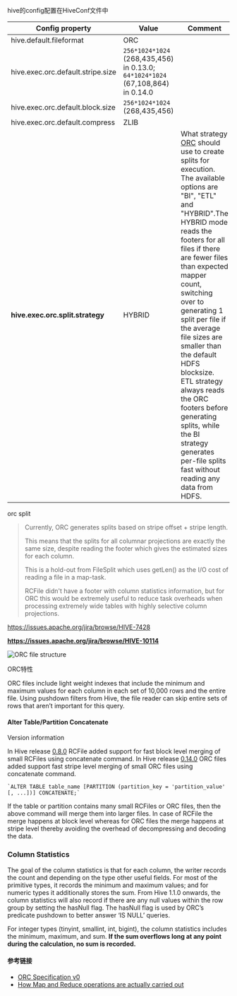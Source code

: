 hive的config配置在HiveConf文件中













| Config property                   | Value                                                        | Comment                                                      |
| --------------------------------- | ------------------------------------------------------------ | ------------------------------------------------------------ |
| hive.default.fileformat           | ORC                                                          |                                                              |
| hive.exec.orc.default.stripe.size | `256*1024*1024` (268,435,456) in 0.13.0;                         `64*1024*1024` (67,108,864) in 0.14.0 |                                                              |
| hive.exec.orc.default.block.size  | `256*1024*1024` (268,435,456)                                |                                                              |
| hive.exec.orc.default.compress    | ZLIB                                                         |                                                              |
| **hive.exec.orc.split.strategy**  | HYBRID                                                       | What strategy [ORC](https://cwiki.apache.org/confluence/display/Hive/LanguageManual+ORC) should use to create splits for execution. The available options are "BI", "ETL" and "HYBRID".The HYBRID mode reads the footers for all files if there are fewer files than expected mapper count, switching over to generating 1 split per file if the average file sizes are smaller than the default HDFS blocksize. ETL strategy always reads the ORC footers before generating splits, while the BI strategy generates per-file splits fast without reading any data from HDFS. |



orc split 

> Currently, ORC generates splits based on stripe offset + stripe length.
>
> This means that the splits for all columnar projections are exactly the same size, despite reading the footer which gives the estimated sizes for each column.
>
> This is a hold-out from FileSplit which uses getLen() as the I/O cost of reading a file in a map-task.
>
> RCFile didn't have a footer with column statistics information, but for ORC this would be extremely useful to reduce task overheads when processing extremely wide tables with highly selective column projections.

https://issues.apache.org/jira/browse/HIVE-7428

**https://issues.apache.org/jira/browse/HIVE-10114**



















![ORC file structure](https://ws2.sinaimg.cn/large/006tNbRwgy1fxh2ucyou4j30g40frwho.jpg)





ORC特性

ORC files include light weight indexes that include the minimum and maximum values for each column in each set of 10,000 rows and the entire file. Using pushdown filters from Hive, the file reader can skip entire sets of rows that aren’t important for this query.









#### Alter Table/Partition Concatenate

Version information



In Hive release [0.8.0](https://issues.apache.org/jira/browse/HIVE-1950) RCFile added support for fast block level merging of small RCFiles using concatenate command. In Hive release [0.14.0](https://issues.apache.org/jira/browse/HIVE-7509) ORC files added support fast stripe level merging of small ORC files using concatenate command.

```
`ALTER TABLE table_name [PARTITION (partition_key = 'partition_value' [, ...])] CONCATENATE;`
```

If the table or partition contains many small RCFiles or ORC files, then the above command will merge them into larger files. In case of RCFile the merge happens at block level whereas for ORC files the merge happens at stripe level thereby avoiding the overhead of decompressing and decoding the data.



### Column Statistics

The goal of the column statistics is that for each column, the writer records the count and depending on the type other useful fields. For most of the primitive types, it records the minimum and maximum values; and for numeric types it additionally stores the sum. From Hive 1.1.0 onwards, the column statistics will also record if there are any null values within the row group by setting the hasNull flag. The hasNull flag is used by ORC’s predicate pushdown to better answer ‘IS NULL’ queries.



For integer types (tinyint, smallint, int, bigint), the column statistics includes the minimum, maximum, and sum. **If the sum overflows long at any point during the calculation, no sum is recorded.**













#### 参考链接

- [ORC Specification v0](https://orc.apache.org/specification/ORCv0/)
- [How Map and Reduce operations are actually carried out](https://wiki.apache.org/hadoop/HadoopMapReduce)

